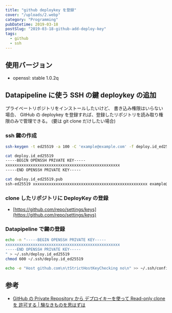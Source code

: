 ```yaml
---
title: "github deploykey を登録"
cover: "/uploads/2.webp"
category: "Programming"
pubDatetime: 2019-03-18
postSlug: "2019-03-18-github-add-deploy-key"
tags:
  - github
  - ssh
---
```


## 使用バージョン

- openssl: stable 1.0.2q

## Datapipeline に使う SSH の鍵 deploykey の追加

プライベートリポジトリをインストールしたいけど、 書き込み権限はいらない場合、
GitHub の deploykey を登録すれば、登録したリポジトリを読み取り権限のみで管理できる。
(要は git clone だけしたい場合)

### ssh 鍵の作成

```bash
ssh-keygen -t ed25519 -a 100 -C 'example@example.com' -f deploy.id_ed25519
```

```bash
cat deploy.id_ed25519
-----BEGIN OPENSSH PRIVATE KEY-----
xxxxxxxxxxxxxxxxxxxxxxxxxxxxxxxxxxxxxxxxxxxxxxxxxx
-----END OPENSSH PRIVATE KEY-----

cat deploy.id_ed25519.pub
ssh-ed25519 xxxxxxxxxxxxxxxxxxxxxxxxxxxxxxxxxxxxxxxxxxxxxxxxxx example@example.com
```

### clone したリポジトリに DeployKey の登録

- [https://github.com/repo/settings/keys](https://github.com/repo/settings/keys)

### Datapipeline で鍵の登録

```bash
echo -n "-----BEGIN OPENSSH PRIVATE KEY-----
xxxxxxxxxxxxxxxxxxxxxxxxxxxxxxxxxxxxxxxxxxxxxxxxxx
-----END OPENSSH PRIVATE KEY-----
" > ~/.ssh/deploy.id_ed25519
chmod 600 ~/.ssh/deploy.id_ed25519
```

```bash
echo -e "Host github.com\n\tStrictHostKeyChecking no\n" >> ~/.ssh/config
```

## 参考

- [ GitHub の Private Repository から デプロイキーを使って Read-only clone を 許可する | 験なきものを思はずは](https://azriton.github.io/2017/03/13/GitHub%E3%81%AEPrivate-Repository%E3%81%8B%E3%82%89%E3%83%87%E3%83%97%E3%83%AD%E3%82%A4%E3%82%AD%E3%83%BC%E3%82%92%E4%BD%BF%E3%81%A3%E3%81%A6Read-only-clone%E3%82%92%E8%A8%B1%E5%8F%AF%E3%81%99%E3%82%8B/)
